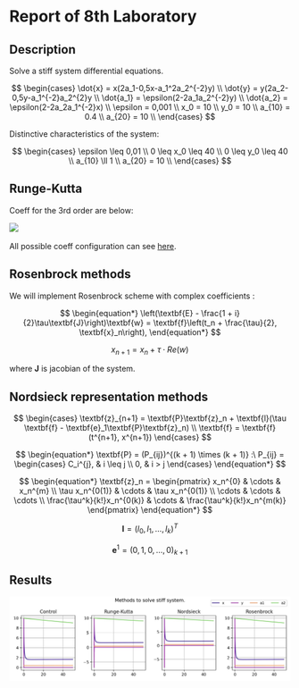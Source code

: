 # Report of 8th Laboratory

## Description
Solve a stiff system differential equations.

$$
\begin{cases}
    \dot{x} = x(2a_1-0,5x-a_1^2a_2^{-2}y) \\
    \dot{y} = y(2a_2-0,5y-a_1^{-2}a_2^{2}y \\
    \dot{a_1} = \epsilon(2-2a_1a_2^{-2}y) \\
    \dot{a_2} = \epsilon(2-2a_2a_1^{-2}x) \\
    \epsilon = 0,001 \\
    x_0 = 10 \\
    y_0 = 10 \\
    a_{10} = 0.4 \\
    a_{20} = 10 \\
\end{cases}
$$

Distinctive characteristics of the system:

$$
\begin{cases}
    \epsilon \leq 0,01 \\
    0 \leq x_0 \leq 40 \\
    0 \leq y_0 \leq 40 \\
    a_{10} \ll 1 \\
    a_{20} = 10 \\
\end{cases}
$$

## Runge-Kutta
Coeff for the 3rd order are below:

![](https://wikimedia.org/api/rest_v1/media/math/render/svg/77601aef9e4f6677f8d126ae2997168b8e5a5615)

All possible coeff configuration can see [here](https://en.wikipedia.org/wiki/List_of_Runge%E2%80%93Kutta_methods).

## Rosenbrock methods

We will implement Rosenbrock scheme with complex coefficients :

$$
\begin{equation*}
    \left(\textbf{E} - \frac{1 + i}{2}\tau\textbf{J}\right)\textbf{w} =
    \textbf{f}\left(t_n + \frac{\tau}{2}, \textbf{x}_n\right),
\end{equation*}
$$

$$
\begin{equation*}
    {x}_{n + 1} = {x}_n + \tau \cdot Re(w)
\end{equation*}
$$

where 
$\textbf{J}$
is jacobian of the system.

## Nordsieck representation methods

$$
\begin{cases}
    \textbf{z}_{n+1} = \textbf{P}\textbf{z}_n + \textbf{l}(\tau \textbf{f} - \textbf{e}_1\textbf{P}\textbf{z}_n) \\
    \textbf{f} = \textbf{f} (t^{n+1}, x^{n+1})
\end{cases}
$$

$$
\begin{equation*}
    \textbf{P} = (P_{ij})^{(k + 1) \times (k + 1)} :\
    P_{ij} =
    \begin{cases}
        C_i^{j}, & i \leq j \\
        0, & i > j
    \end{cases}
\end{equation*}
$$

$$
\begin{equation*}
    \textbf{z}_n =
    \begin{pmatrix}
        x_n^{0}         & \cdots & x_n^{m} \\
        \tau x_n^{0(1)} & \cdots & \tau x_n^{0(1)} \\
        \cdots          & \cdots & \cdots \\
        \frac{\tau^k}{k!}x_n^{0(k)} & \cdots & \frac{\tau^k}{k!}x_n^{m(k)}
    \end{pmatrix}
\end{equation*}
$$

$$
\begin{equation*}
    \textbf{l} = (l_0, l_1, \ldots, l_k)^T
\end{equation*}
$$

$$
\begin{equation*}
    {\textbf{e}}^{1} = (0, 1, 0, \ldots, 0)_{k + 1}
\end{equation*}
$$

## Results
![](img/resuls.jpg)
